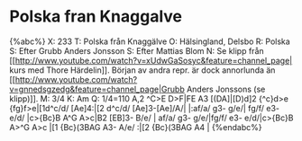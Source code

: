 # Polska fran Knaggalve

{%abc%}
X: 233
T: Polska från Knaggälve
O: Hälsingland, Delsbo
R: Polska
S: Efter Grubb Anders Jonsson
S: Efter Mattias Blom
N: Se klipp från [[http://www.youtube.com/watch?v=xUdwGaSosyc&feature=channel_page| kurs med Thore Härdelin]]. Början av andra repr. är dock annorlunda än [[http://www.youtube.com/watch?v=gnnedsgzedg&feature=channel_page|Grubb Anders Jonssons (se klipp)]].
M: 3/4
K: Am
Q: 1/4=110
A,2 ^C>E D>F|FE A3 [(DA]|[D)d]2 {^c}d>e {fg}f>e|[1d^c/d/ [Ae]4:|[2 d^c/d/ [Ae]3-[Ae]/A/|
|:af/a/ g3- g/e/| fg/f/ e3- e/d/ |c>{Bc}B A^G A>c|B2 [EB]3- B/e/ |
af/a/ g3- g/e/|fg/f/ e3- e/d/|c>{Bc}B A>^G A>c |[1 {Bc}(3BAG A3- A/e/ :|[2 {Bc}(3BAG A4 |
{%endabc%}

